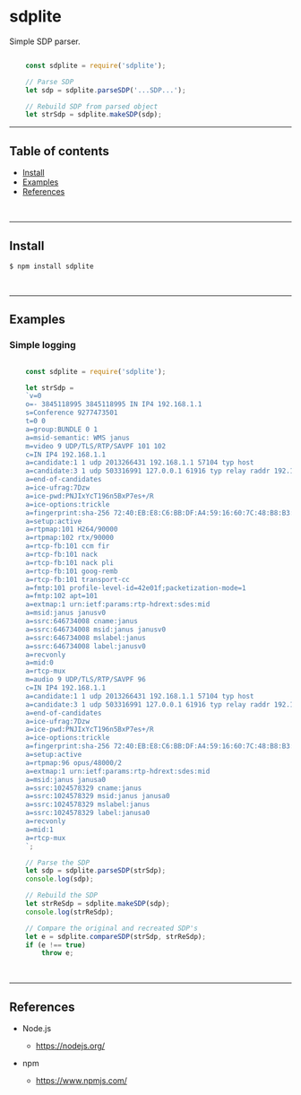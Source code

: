 
# sdplite

Simple SDP parser.

``` javascript

    const sdplite = require('sdplite');

    // Parse SDP
    let sdp = sdplite.parseSDP('...SDP...');

    // Rebuild SDP from parsed object
    let strSdp = sdplite.makeSDP(sdp);

```

---------------------------------------------------------------------
## Table of contents

* [Install](#install)
* [Examples](#examples)
* [References](#references)

&nbsp;

---------------------------------------------------------------------
## Install

    $ npm install sdplite

&nbsp;


---------------------------------------------------------------------
## Examples

### Simple logging
``` javascript

    const sdplite = require('sdplite');

    let strSdp =
    `v=0
    o=- 3845118995 3845118995 IN IP4 192.168.1.1
    s=Conference 9277473501
    t=0 0
    a=group:BUNDLE 0 1
    a=msid-semantic: WMS janus
    m=video 9 UDP/TLS/RTP/SAVPF 101 102
    c=IN IP4 192.168.1.1
    a=candidate:1 1 udp 2013266431 192.168.1.1 57104 typ host
    a=candidate:3 1 udp 503316991 127.0.0.1 61916 typ relay raddr 192.168.1.2 rport 57104
    a=end-of-candidates
    a=ice-ufrag:7Dzw
    a=ice-pwd:PNJIxYcT196n5BxP7es+/R
    a=ice-options:trickle
    a=fingerprint:sha-256 72:40:EB:E8:C6:BB:DF:A4:59:16:60:7C:48:B8:B3:0E:EE:20:A5:2B:F0:99:8A:7B:EC:8C:12:6C:EA:E6:72:DD
    a=setup:active
    a=rtpmap:101 H264/90000
    a=rtpmap:102 rtx/90000
    a=rtcp-fb:101 ccm fir
    a=rtcp-fb:101 nack
    a=rtcp-fb:101 nack pli
    a=rtcp-fb:101 goog-remb
    a=rtcp-fb:101 transport-cc
    a=fmtp:101 profile-level-id=42e01f;packetization-mode=1
    a=fmtp:102 apt=101
    a=extmap:1 urn:ietf:params:rtp-hdrext:sdes:mid
    a=msid:janus janusv0
    a=ssrc:646734008 cname:janus
    a=ssrc:646734008 msid:janus janusv0
    a=ssrc:646734008 mslabel:janus
    a=ssrc:646734008 label:janusv0
    a=recvonly
    a=mid:0
    a=rtcp-mux
    m=audio 9 UDP/TLS/RTP/SAVPF 96
    c=IN IP4 192.168.1.1
    a=candidate:1 1 udp 2013266431 192.168.1.1 57104 typ host
    a=candidate:3 1 udp 503316991 127.0.0.1 61916 typ relay raddr 192.168.1.2 rport 57104
    a=end-of-candidates
    a=ice-ufrag:7Dzw
    a=ice-pwd:PNJIxYcT196n5BxP7es+/R
    a=ice-options:trickle
    a=fingerprint:sha-256 72:40:EB:E8:C6:BB:DF:A4:59:16:60:7C:48:B8:B3:0E:EE:20:A5:2B:F0:99:8A:7B:EC:8C:12:6C:EA:E6:72:DD
    a=setup:active
    a=rtpmap:96 opus/48000/2
    a=extmap:1 urn:ietf:params:rtp-hdrext:sdes:mid
    a=msid:janus janusa0
    a=ssrc:1024578329 cname:janus
    a=ssrc:1024578329 msid:janus janusa0
    a=ssrc:1024578329 mslabel:janus
    a=ssrc:1024578329 label:janusa0
    a=recvonly
    a=mid:1
    a=rtcp-mux
    `;

    // Parse the SDP
    let sdp = sdplite.parseSDP(strSdp);
    console.log(sdp);

    // Rebuild the SDP
    let strReSdp = sdplite.makeSDP(sdp);
    console.log(strReSdp);

    // Compare the original and recreated SDP's
    let e = sdplite.compareSDP(strSdp, strReSdp);
    if (e !== true)
        throw e;


```

&nbsp;


---------------------------------------------------------------------
## References

- Node.js
    - https://nodejs.org/

- npm
    - https://www.npmjs.com/
